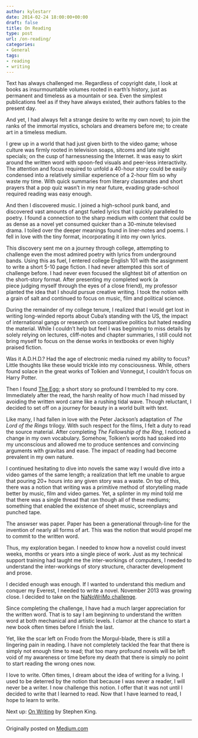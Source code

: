 ```yaml
---
author: kylestarr
date: 2014-02-24 18:00:00+00:00
draft: false
title: On Reading
type: post
url: /on-reading/
categories:
- General
tags:
- reading
- writing
---
```


Text has always challenged me. Regardless of copyright date, I look at books as insurmountable volumes rooted in earth’s history, just as permanent and timeless as a mountain or sea. Even the simplest publications feel as if they have always existed, their authors fables to the present day.

And yet, I had always felt a strange desire to write my own novel; to join the ranks of the immortal mystics, scholars and dreamers before me; to create art in a timeless medium.

I grew up in a world that had just given birth to the video game; whose culture was firmly rooted in television soaps, sitcoms and late night specials; on the cusp of harnessnessing the Internet. It was easy to skirt around the written word with spoon-fed visuals and peer-less interactivity. The attention and focus required to unfold a 40-hour story could be easily condensed into a relatively similiar experience of a 2-hour film so why waste my time. With quick summaries from literary classmates and short prayers that a pop quiz wasn’t in my near future, evading grade-school required reading was easy enough.

And then I discovered music. I joined a high-school punk band, and discovered vast amounts of angst fueled lyrics that I quickly paralleled to poetry. I found a connection to the sharp medium with content that could be as dense as a novel yet consumed quicker than a 30-minute televised drama. I toiled over the deeper meanings found in liner-notes and poems. I fell in love with the tiny format, incorporating it into my own lyrics.

This discovery sent me on a journey through college, attempting to challenge even the most admired poetry with lyrics from underground bands. Using this as fuel, I entered college English 101 with the assignment to write a short 5-10 page fiction. I had never attempted this sort of challenge before. I had never even focused the slightest bit of attention on the short-story format. After presenting my completed work (a piece judging myself through the eyes of a close friend), my professor planted the idea that I should pursue creative writing. I took the notion with a grain of salt and continued to focus on music, film and political science.

During the remainder of my college tenure, I realized that I would get lost in writing long-winded reports about Cuba’s standing with the US, the impact of international gangs or research on comparative politics but hated reading the material. While I couldn’t help but feel I was beginning to miss details by solely relying on lectures, cliff-notes and chapter summaries, I still could not bring myself to focus on the dense works in textbooks or even highly praised fiction.

Was it A.D.H.D.? Had the age of electronic media ruined my ability to focus? Little thoughts like these would trickle into my consciousness. While, others found solace in the great works of Tolkien and Vonnegut, I couldn’t focus on Harry Potter.

Then I found [The Egg](http://www.galactanet.com/oneoff/theegg_mod.html); a short story so profound I trembled to my core. Immediately after the read, the harsh reality of how much I had missed by avoiding the written word came like a rushing tidal wave. Though reluctant, I decided to set off on a journey for beauty in a world built with text.

Like many, I had fallen in love with the Peter Jackson’s adaptation of _The Lord of the Rings_ trilogy. With such respect for the films, I felt a duty to read the source material. After completing _The Fellowship of the Ring_, I noticed a change in my own vocabulary. Somehow, Tolkien’s words had soaked into my unconscious and allowed me to produce sentences and convincing arguments with gravitas and ease. The impact of reading had become prevalent in my own nature.

I continued hesitating to dive into novels the same way I would dive into a video games of the same length; a realization that left me unable to argue that pouring 20+ hours into any given story was a waste. On top of this, there was a notion that writing was a primitive method of storytelling made better by music, film and video games. Yet, a splinter in my mind told me that there was a single thread that ran though all of these mediums; something that enabled the existence of sheet music, screenplays and punched tape.

The answser was paper. Paper has been a generational through-line for the invention of nearly all forms of art. This was the notion that would propel me to commit to the written word.

Thus, my exploration began. I needed to know how a novelist could invest weeks, months or years into a single piece of work. Just as my technical support training had taught me the inter-workings of computers, I needed to understand the inter-workings of story structure, character development and prose.

I decided enough was enough. If I wanted to understand this medium and conquer my Everest, I needed to write a novel. November 2013 was growing close. I decided to take on the [NaNoWriMo challenge](http://thestarrlist.com/2014/01/18/nanowrimo-a-review-part-1-writing/).

Since completing the challenge, I have had a much larger appreciation for the written word. That is to say I am beginning to understand the written word at both mechanical and artistic levels. I clamor at the chance to start a new book often times before I finish the last.

Yet, like the scar left on Frodo from the Morgul-blade, there is still a lingering pain in reading. I have not completely tackled the fear that there is simply not enough time to read; that too many profound novels will be left void of my awareness or time before my death that there is simply no point to start reading the wrong ones now.

I love to write. Often times, I dream about the idea of writing for a living. I used to be deterred by the notion that because I was never a reader, I will never be a writer. I now challenge this notion. I offer that it was not until I decided to write that I learned to read. Now that I have learned to read, I hope to learn to write.

Next up: [On Writing](https://itunes.apple.com/us/book/on-writing/id381497681?mt=11&uo=4&at=1l3v2y3) by Stephen King.

-----

Originally posted on [Medium.com](https://medium.com/p/f32c60b7943c)
